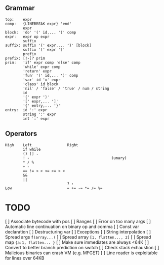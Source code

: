 Grammar
-------
```
top:    expr
comp:   {LINEBREAK expr} 'end'
        expr
block:  'do' '(' id,... ')' comp
expr:   expr op expr
        suffix
suffix: suffix '(' expr,... ')' [block]
        suffix '[' expr ']'
        prefix
prefix: [!-]? prim
prim:   'if' expr comp 'else' comp
        'while' expr comp
        'return' expr
        'fun' '(' id,... ')' comp
        'var' id '=' expr
        'class' id block
        'nil' / 'false' / 'true' / num / string
        id
        '(' expr ')'
        '[' expr,... ']'
        '{' entry,... '}'
entry:  id ':' expr
        string ':' expr
        int ':' expr
```

Operators
---------

```
High    Left                Right
        if while
        () [] .
        ! -                                     (unary)
        * / %
        + -
        == != < > <= >= < >
        &&
        ||
                            ? :
Low                         = += -= *= /= %=

```

TODO
====
[ ] Associate bytecode with pos
[ ] Ranges
[ ] Error on too many args
[ ] Automatic line continuation on binary op and comma
[ ] Const var declaration
[ ] Destructuring var
[ ] Exceptions
[ ] String interpolation
[ ] Spread args `f(array...)`
[ ] Spread array `[1, flatten..., 2]`
[ ] Spread map `{a:1, flatten... }`
[ ] Make sure immediates are always <64K
[ ] Convert to better branch prediction on switch
[ ] Check stack exhaustion
[ ] Malicious binaries can crash VM (e.g. MFGET)
[ ] Line reader is exploitable for lines over 64KB
